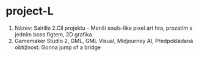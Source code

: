 # project-L

1. Název: Sairille
2.Cíl projektu - Menší souls-like pixel art hra, prozatím s jedním boss figtem, 2D grafika
3. Gamemaker Studio 2, GML, GML Visual, Midjourney AI, Předpokládaná obtížnost: Gonna jump of a bridge

